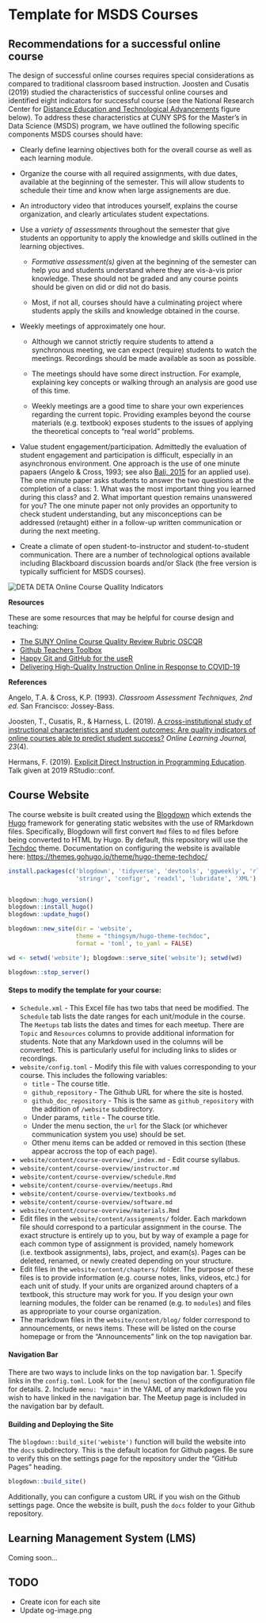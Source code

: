 Template for MSDS Courses
================

## Recommendations for a successful online course

The design of successful online courses requires special considerations
as compared to traditional classroom based instruction. Joosten and
Cusatis (2019) studied the characteristics of successful online courses
and identified eight indicators for successful course (see the National
Research Center for [Distance Education and Technological
Advancements](https://uwm.edu/deta/) figure below). To address these
characteristics at CUNY SPS for the Master’s in Data Science (MSDS)
program, we have outlined the following specific components MSDS courses
should have:

-   Clearly define learning objectives both for the overall course as
    well as each learning module.

-   Organize the course with all required assignments, with due dates,
    available at the beginning of the semester. This will allow students
    to schedule their time and know when large assignements are due.

-   An introductory video that introduces yourself, explains the course
    organization, and clearly articulates student expectations.

-   Use a *variety of assessments* throughout the semester that give
    students an opportunity to apply the knowledge and skills outlined
    in the learning objectives.

    -   *Formative assessment(s)* given at the beginning of the semester
        can help you and students understand where they are vis-à-vis
        prior knowledge. These should not be graded and any course
        points should be given on did or did not do basis.

    -   Most, if not all, courses should have a culminating project
        where students apply the skills and knowledge obtained in the
        course.

-   Weekly meetings of approximately one hour.

    -   Although we cannot strictly require students to attend a
        synchronous meeting, we can expect (require) students to watch
        the meetings. Recordings should be made available as soon as
        possible.

    -   The meetings should have some direct instruction. For example,
        explaining key concepts or walking through an analysis are good
        use of this time.

    -   Weekly meetings are a good time to share your own experiences
        regarding the current topic. Providing examples beyond the
        course materials (e.g. textbook) exposes students to the issues
        of applying the theoretical concepts to “real world” problems.

-   Value student engagement/participation. Admittedly the evaluation of
    student engagement and participation is difficult, especially in an
    asynchronous environment. One approach is the use of one minute
    papaers (Angelo & Cross, 1993; see also [Bali,
    2015](https://topr.online.ucf.edu/use-minute-paper-to-evaluate-student-participation/)
    for an applied use). The one minute paper asks students to answer
    the two questions at the completion of a class: 1. What was the most
    important thing you learned during this class? and 2. What important
    question remains unanswered for you? The one minute paper not only
    provides an opportunity to check student understanding, but any
    misconceptions can be addressed (retaught) either in a follow-up
    written communication or during the next meeting.

-   Create a climate of open student-to-instructor and
    student-to-student communication. There are a number of
    technological options available including Blackboard discussion
    boards and/or Slack (the free version is typically sufficient for
    MSDS courses).

![DETA DETA Online Course Quallity
Indicators](images/DETA_Online_Course_Quallity_Indicators.jpg)

**Resources**

These are some resources that may be helpful for course design and
teaching:

-   [The SUNY Online Course Quality Review Rubric
    OSCQR](https://oscqr.suny.edu)
-   [Github Teachers Toolbox](https://education.github.com/toolbox)
-   [Happy Git and GitHub for the useR](https://happygitwithr.com)
-   [Delivering High-Quality Instruction Online in Response to
    COVID-19](Resources/Faculty-Playbook_Final-1.pdf)

**References**

Angelo, T.A. & Cross, K.P. (1993). *Classroom Assessment Techniques, 2nd
ed.* San Francisco: Jossey-Bass.

Joosten, T., Cusatis, R., & Harness, L. (2019). [A cross-institutional
study of instructional characteristics and student outcomes: Are quality
indicators of online courses able to predict student
success?](https://olj.onlinelearningconsortium.org/index.php/olj/article/view/1432)
*Online Learning Journal, 23*(4).

Hermans, F. (2019). [Explicit Direct Instruction in Programming
Education](https://rstudio.com/resources/rstudioconf-2019/explicit-direct-instruction-in-programming-education/).
Talk given at 2019 RStudio::conf.

## Course Website

The course website is built created using the
[Blogdown](https://bookdown.org/yihui/blogdown) which extends the
[Hugo](https://gohugo.io) framework for generating static websites with
the use of RMarkdown files. Specifically, Blogdown will first convert
`Rmd` files to `md` files before being converted to HTML by Hugo. By
default, this repository will use the
[Techdoc](https://github.com/thingsym/hugo-theme-techdoc) theme.
Documentation on configuring the website is available here:
<https://themes.gohugo.io/theme/hugo-theme-techdoc/>

``` r
install.packages(c('blogdown', 'tidyverse', 'devtools', 'ggweekly', 'rlang', 
                   'stringr', 'configr', 'readxl', 'lubridate', 'XML')


blogdown::hugo_version()
blogdown::install_hugo()
blogdown::update_hugo()
```

``` r
blogdown::new_site(dir = 'website',
                   theme = "thingsym/hugo-theme-techdoc",
                   format = 'toml', to_yaml = FALSE)
```

``` r
wd <- setwd('website'); blogdown::serve_site('website'); setwd(wd)
```

``` r
blogdown::stop_server()
```

#### Steps to modify the template for your course:

-   `Schedule.xml` - This Excel file has two tabs that need be modified.
    The `Schedule` tab lists the date ranges for each unit/module in the
    course. The `Meetups` tab lists the dates and times for each meetup.
    There are `Topic` and `Resources` columns to provide additional
    information for students. Note that any Markdown used in the columns
    will be converted. This is particularly useful for including links
    to slides or recordings.
-   `website/config.toml` - Modify this file with values corresponding
    to your course. This includes the following variables:
    -   `title` - The course title.
    -   `github_repository` - The Github URL for where the site is
        hosted.
    -   `github_doc_repository` - This is the same as
        `github_repository` with the addition of `/website`
        subdirectory.
    -   Under params, `title` - The course title.
    -   Under the menu section, the `url` for the Slack (or whichever
        communication system you use) should be set.
    -   Other menu items can be added or removed in this section (these
        appear accross the top of each page).
-   `website/content/course-overview/_index.md` - Edit course syllabus.
-   `website/content/course-overview/instructor.md`
-   `website/content/course-overview/schedule.Rmd`
-   `website/content/course-overview/meetups.Rmd`
-   `website/content/course-overview/textbooks.md`
-   `website/content/course-overview/software.md`
-   `website/content/course-overview/materials.Rmd`
-   Edit files in the `website/content/assignments/` folder. Each
    markdown file should correspond to a particular assignment in the
    course. The exact structure is entirely up to you, but by way of
    example a page for each common type of assignment is provided,
    namely homework (i.e. textbook assignments), labs, project, and
    exam(s). Pages can be deleted, renamed, or newly created depending
    on your structure.
-   Edit files in the `website/content/chapters/` folder. The purpose of
    these files is to provide information (e.g. course notes, links,
    videos, etc.) for each unit of study. If your units are organized
    around chapters of a textbook, this structure may work for you. If
    you design your own learning modules, the folder can be renamed
    (e.g. to `modules`) and files as appropriate to your course
    organization.
-   The markdown files in the `website/content/blog/` folder correspond
    to announcements, or news items. These will be listed on the course
    homepage or from the “Announcements” link on the top navigation bar.

#### Navigation Bar

There are two ways to include links on the top navigation bar. 1.
Specify links in the `config.toml`. Look for the `[menu]` section of the
configuration file for details. 2. Include `menu: "main"` in the YAML of
any markdown file you wish to have linked in the navigation bar. The
Meetup page is included in the navigation bar by default.

#### Building and Deploying the Site

The `blogdown::build_site('webiste')` function will build the website
into the `docs` subdirectory. This is the default location for Github
pages. Be sure to verify this on the settings page for the repository
under the “GitHub Pages” heading.

``` r
blogdown::build_site()
```

Additionally, you can configure a custom URL if you wish on the Github
settings page. Once the website is built, push the `docs` folder to your
Github repository.

## Learning Management System (LMS)

Coming soon…

## TODO

-   Create icon for each site
-   Update og-image.png
